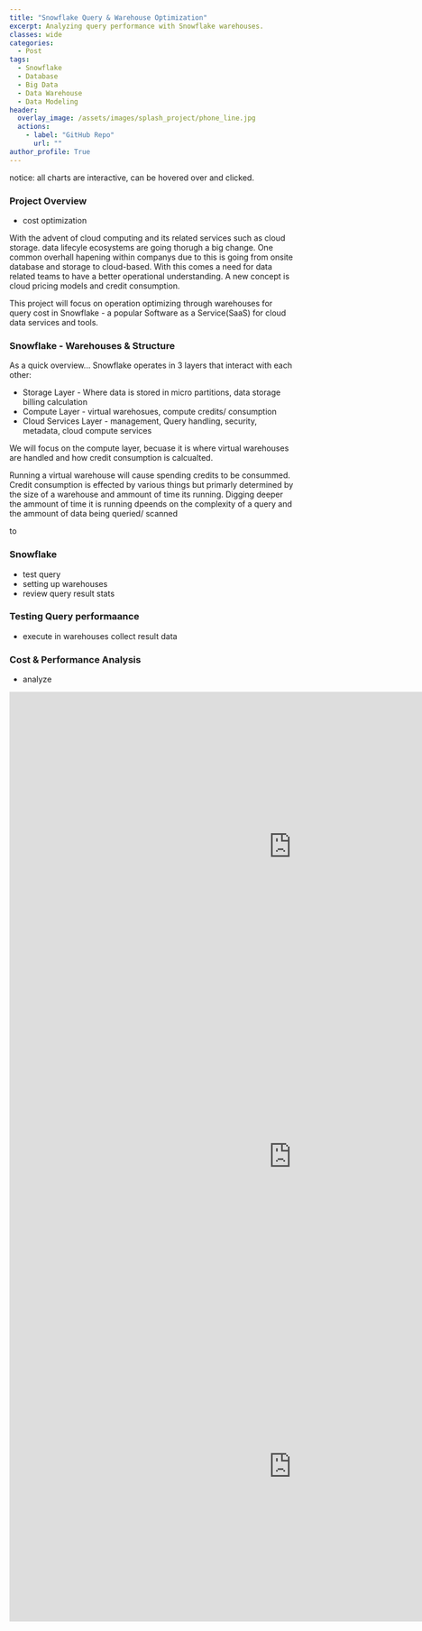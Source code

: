 ```yaml
---
title: "Snowflake Query & Warehouse Optimization"
excerpt: Analyzing query performance with Snowflake warehouses. 
classes: wide
categories:
  - Post
tags:
  - Snowflake
  - Database
  - Big Data
  - Data Warehouse 
  - Data Modeling 
header:
  overlay_image: /assets/images/splash_project/phone_line.jpg
  actions:
    - label: "GitHub Repo"
      url: ""
author_profile: True 
---
```


notice: all charts are interactive, can be hovered over and clicked. 

### Project Overview 
- cost optimization

With the advent of cloud computing and its related services such as cloud storage. data lifecyle ecosystems are going thorugh a big change. One common overhall hapening within companys due to this is going from onsite database and storage to cloud-based. With this comes a need for data related teams to have a better operational understanding. 
A new concept is cloud pricing models and credit consumption. 

This project will focus on operation optimizing through warehouses for query cost in Snowflake - a popular Software as a Service(SaaS) for cloud data services and tools. 

### Snowflake - Warehouses & Structure 

As a quick overview...
Snowflake operates in 3 layers that interact with each other: 
- Storage Layer - Where data is stored in micro partitions, data storage billing calculation
-  Compute Layer - virtual warehosues, compute credits/ consumption 
-  Cloud Services Layer - management, Query handling, security, metadata, cloud compute services 

We will focus on the compute layer, becuase it is where virtual warehouses are handled and how credit consumption is calcualted. 

Running a virtual warehouse will cause spending credits to be consummed. Credit consumption is effected by various things but primarly determined by the size of a warehouse and ammount of time its running. Digging deeper the ammount of time it is running dpeends on the complexity of a query and the ammount of data being queried/ scanned  

to 

### Snowflake 
- test query
- setting up warehouses
- review query result stats 

### Testing Query performaance
- execute in warehouses collect result data 


### Cost & Performance Analysis 
- analyze 


<iframe width="1000" height="550" src="https://lookerstudio.google.com/embed/reporting/225f4ea2-e3d9-482f-8125-9972eaceb14f/page/PTDoD" frameborder="0" style="border:0" allowfullscreen sandbox="allow-storage-access-by-user-activation allow-scripts allow-same-origin allow-popups allow-popups-to-escape-sandbox"></iframe>


<iframe width="1000" height="550" src="https://lookerstudio.google.com/embed/reporting/7e473c99-2c13-43b2-bb3b-d8e068e03b66/page/PTDoD" frameborder="0" style="border:0" allowfullscreen sandbox="allow-storage-access-by-user-activation allow-scripts allow-same-origin allow-popups allow-popups-to-escape-sandbox"></iframe>


<iframe width="1000" height="550" src="https://lookerstudio.google.com/embed/reporting/5ee1d556-9e16-4e82-989f-d278e2a2d593/page/PTDoD" frameborder="0" style="border:0" allowfullscreen sandbox="allow-storage-access-by-user-activation allow-scripts allow-same-origin allow-popups allow-popups-to-escape-sandbox"></iframe>


